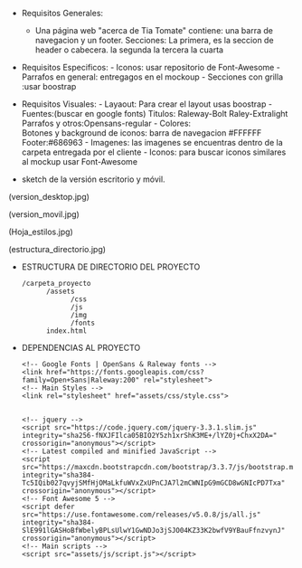- Requisitos Generales:
    - Una  página web "acerca de Tia Tomate" contiene:
        una barra de navegacion y un footer.
        Secciones: La primera, es la seccion de header o cabecera.
                   la segunda
                   la tercera
                   la cuarta
        
- Requisitos Especificos:
      - Iconos: usar repositorio de Font-Awesome
      -Parrafos en general:
         entregagos en el mockoup
      - Secciones con grilla :usar boostrap


- Requisitos Visuales:
      - Layaout: 
         Para crear el layout usas boostrap
      - Fuentes:(buscar en google fonts)
         Titulos: Raleway-Bolt Raley-Extralight
         Parrafos y otros:Opensans-regular
      - Colores:   
         Botones y background de iconos:
         barra de navegacion #FFFFFF
         Footer:#686963
      - Imagenes:
         las imagenes se encuentras dentro de la carpeta entregada por el cliente
      - Iconos:
         para buscar iconos similares al mockup usar Font-Awesome


- sketch de la versión escritorio y móvil.

(version_desktop.jpg)

(version_movil.jpg)

(Hoja_estilos.jpg)

(estructura_directorio.jpg)









- ESTRUCTURA DE DIRECTORIO DEL PROYECTO

      /carpeta_proyecto 
            /assets
                  /css
                  /js
                  /img 
                  /fonts
            index.html

- DEPENDENCIAS AL PROYECTO

      <!-- Google Fonts | OpenSans & Raleway fonts -->
      <link href="https://fonts.googleapis.com/css?family=Open+Sans|Raleway:200" rel="stylesheet">
      <!-- Main Styles -->
      <link rel="stylesheet" href="assets/css/style.css">


      <!-- jquery -->
      <script src="https://code.jquery.com/jquery-3.3.1.slim.js" integrity="sha256-fNXJFIlca05BIO2Y5zh1xrShK3ME+/lYZ0j+ChxX2DA=" crossorigin="anonymous"></script>
      <!-- Latest compiled and minified JavaScript -->
      <script src="https://maxcdn.bootstrapcdn.com/bootstrap/3.3.7/js/bootstrap.min.js" integrity="sha384-Tc5IQib027qvyjSMfHjOMaLkfuWVxZxUPnCJA7l2mCWNIpG9mGCD8wGNIcPD7Txa" crossorigin="anonymous"></script>
      <!-- Font Awesome 5 -->
      <script defer src="https://use.fontawesome.com/releases/v5.0.8/js/all.js" integrity="sha384-SlE991lGASHoBfWbelyBPLsUlwY1GwNDJo3jSJO04KZ33K2bwfV9YBauFfnzvynJ" crossorigin="anonymous"></script>
      <!-- Main scripts -->
      <script src="assets/js/script.js"></script>
            


